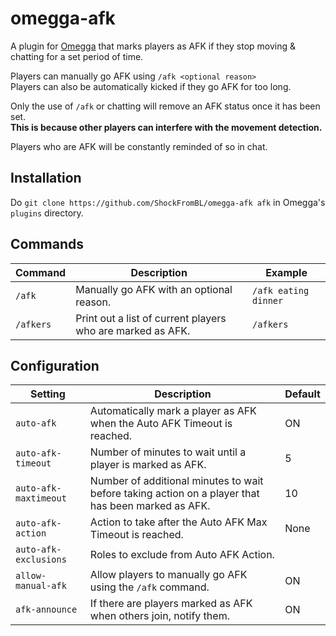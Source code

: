 # omegga-afk

A plugin for [Omegga](https://github.com/brickadia-community/omegga) that marks players as AFK if they stop moving & chatting for a set period of time.

Players can manually go AFK using `/afk <optional reason>`\
Players can also be automatically kicked if they go AFK for too long.

Only the use of `/afk` or chatting will remove an AFK status once it has been set.\
**This is because other players can interfere with the movement detection.**

Players who are AFK will be constantly reminded of so in chat.

## Installation

Do `git clone https://github.com/ShockFromBL/omegga-afk afk` in Omegga's `plugins` directory.

## Commands

| Command | Description | Example |
| ------------- | ------------- | ------------- |
| `/afk` | Manually go AFK with an optional reason. | `/afk eating dinner` |
| `/afkers` | Print out a list of current players who are marked as AFK. | `/afkers` |

## Configuration

| Setting | Description | Default |
| ------------- | ------------- | ------------- |
| `auto-afk` | Automatically mark a player as AFK when the Auto AFK Timeout is reached. | ON |
| `auto-afk-timeout` | Number of minutes to wait until a player is marked as AFK. | 5 |
| `auto-afk-maxtimeout` | Number of additional minutes to wait before taking action on a player that has been marked as AFK. | 10 |
| `auto-afk-action` | Action to take after the Auto AFK Max Timeout is reached. | None |
| `auto-afk-exclusions` | Roles to exclude from Auto AFK Action. | |
| `allow-manual-afk` | Allow players to manually go AFK using the `/afk` command. | ON |
| `afk-announce` | If there are players marked as AFK when others join, notify them. | ON |